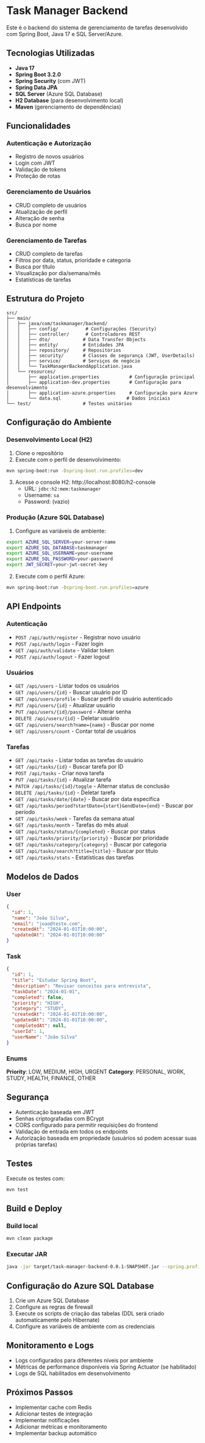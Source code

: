 # Task Manager Backend

Este é o backend do sistema de gerenciamento de tarefas desenvolvido com Spring Boot, Java 17 e SQL Server/Azure.

## Tecnologias Utilizadas

- **Java 17**
- **Spring Boot 3.2.0**
- **Spring Security** (com JWT)
- **Spring Data JPA**
- **SQL Server** (Azure SQL Database)
- **H2 Database** (para desenvolvimento local)
- **Maven** (gerenciamento de dependências)

## Funcionalidades

### Autenticação e Autorização
- Registro de novos usuários
- Login com JWT
- Validação de tokens
- Proteção de rotas

### Gerenciamento de Usuários
- CRUD completo de usuários
- Atualização de perfil
- Alteração de senha
- Busca por nome

### Gerenciamento de Tarefas
- CRUD completo de tarefas
- Filtros por data, status, prioridade e categoria
- Busca por título
- Visualização por dia/semana/mês
- Estatísticas de tarefas

## Estrutura do Projeto

```
src/
├── main/
│   ├── java/com/taskmanager/backend/
│   │   ├── config/          # Configurações (Security)
│   │   ├── controller/      # Controladores REST
│   │   ├── dto/            # Data Transfer Objects
│   │   ├── entity/         # Entidades JPA
│   │   ├── repository/     # Repositórios
│   │   ├── security/       # Classes de segurança (JWT, UserDetails)
│   │   ├── service/        # Serviços de negócio
│   │   └── TaskManagerBackendApplication.java
│   └── resources/
│       ├── application.properties           # Configuração principal
│       ├── application-dev.properties       # Configuração para desenvolvimento
│       ├── application-azure.properties     # Configuração para Azure
│       └── data.sql                        # Dados iniciais
└── test/                   # Testes unitários
```

## Configuração do Ambiente

### Desenvolvimento Local (H2)

1. Clone o repositório
2. Execute com o perfil de desenvolvimento:
```bash
mvn spring-boot:run -Dspring-boot.run.profiles=dev
```

3. Acesse o console H2: http://localhost:8080/h2-console
   - URL: `jdbc:h2:mem:taskmanager`
   - Username: `sa`
   - Password: (vazio)

### Produção (Azure SQL Database)

1. Configure as variáveis de ambiente:
```bash
export AZURE_SQL_SERVER=your-server-name
export AZURE_SQL_DATABASE=taskmanager
export AZURE_SQL_USERNAME=your-username
export AZURE_SQL_PASSWORD=your-password
export JWT_SECRET=your-jwt-secret-key
```

2. Execute com o perfil Azure:
```bash
mvn spring-boot:run -Dspring-boot.run.profiles=azure
```

## API Endpoints

### Autenticação
- `POST /api/auth/register` - Registrar novo usuário
- `POST /api/auth/login` - Fazer login
- `GET /api/auth/validate` - Validar token
- `POST /api/auth/logout` - Fazer logout

### Usuários
- `GET /api/users` - Listar todos os usuários
- `GET /api/users/{id}` - Buscar usuário por ID
- `GET /api/users/profile` - Buscar perfil do usuário autenticado
- `PUT /api/users/{id}` - Atualizar usuário
- `PUT /api/users/{id}/password` - Alterar senha
- `DELETE /api/users/{id}` - Deletar usuário
- `GET /api/users/search?name={name}` - Buscar por nome
- `GET /api/users/count` - Contar total de usuários

### Tarefas
- `GET /api/tasks` - Listar todas as tarefas do usuário
- `GET /api/tasks/{id}` - Buscar tarefa por ID
- `POST /api/tasks` - Criar nova tarefa
- `PUT /api/tasks/{id}` - Atualizar tarefa
- `PATCH /api/tasks/{id}/toggle` - Alternar status de conclusão
- `DELETE /api/tasks/{id}` - Deletar tarefa
- `GET /api/tasks/date/{date}` - Buscar por data específica
- `GET /api/tasks/period?startDate={start}&endDate={end}` - Buscar por período
- `GET /api/tasks/week` - Tarefas da semana atual
- `GET /api/tasks/month` - Tarefas do mês atual
- `GET /api/tasks/status/{completed}` - Buscar por status
- `GET /api/tasks/priority/{priority}` - Buscar por prioridade
- `GET /api/tasks/category/{category}` - Buscar por categoria
- `GET /api/tasks/search?title={title}` - Buscar por título
- `GET /api/tasks/stats` - Estatísticas das tarefas

## Modelos de Dados

### User
```json
{
  "id": 1,
  "name": "João Silva",
  "email": "joao@teste.com",
  "createdAt": "2024-01-01T10:00:00",
  "updatedAt": "2024-01-01T10:00:00"
}
```

### Task
```json
{
  "id": 1,
  "title": "Estudar Spring Boot",
  "description": "Revisar conceitos para entrevista",
  "taskDate": "2024-01-01",
  "completed": false,
  "priority": "HIGH",
  "category": "STUDY",
  "createdAt": "2024-01-01T10:00:00",
  "updatedAt": "2024-01-01T10:00:00",
  "completedAt": null,
  "userId": 1,
  "userName": "João Silva"
}
```

### Enums

**Priority**: LOW, MEDIUM, HIGH, URGENT
**Category**: PERSONAL, WORK, STUDY, HEALTH, FINANCE, OTHER

## Segurança

- Autenticação baseada em JWT
- Senhas criptografadas com BCrypt
- CORS configurado para permitir requisições do frontend
- Validação de entrada em todos os endpoints
- Autorização baseada em propriedade (usuários só podem acessar suas próprias tarefas)

## Testes

Execute os testes com:
```bash
mvn test
```

## Build e Deploy

### Build local
```bash
mvn clean package
```

### Executar JAR
```bash
java -jar target/task-manager-backend-0.0.1-SNAPSHOT.jar --spring.profiles.active=azure
```

## Configuração do Azure SQL Database

1. Crie um Azure SQL Database
2. Configure as regras de firewall
3. Execute os scripts de criação das tabelas (DDL será criado automaticamente pelo Hibernate)
4. Configure as variáveis de ambiente com as credenciais

## Monitoramento e Logs

- Logs configurados para diferentes níveis por ambiente
- Métricas de performance disponíveis via Spring Actuator (se habilitado)
- Logs de SQL habilitados em desenvolvimento

## Próximos Passos

- Implementar cache com Redis
- Adicionar testes de integração
- Implementar notificações
- Adicionar métricas e monitoramento
- Implementar backup automático

